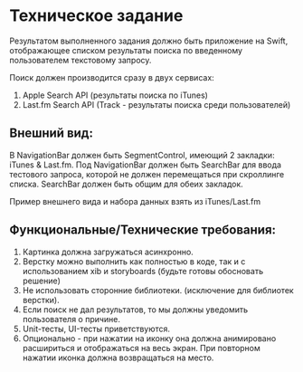 # Техническое задание

Результатом выполненного задания должно быть приложение на Swift,
отображающее списком результаты поиска по введенному пользователем
текстовому запросу.

Поиск должен производится сразу в двух сервисах:
1) Apple Search API (результаты поиска по iTunes)
2) Last.fm Search API (Track - результаты поиска среди пользователей)

## Внешний вид:
В NavigationBar должен быть SegmentControl, имеющий 2 закладки: iTunes & Last.fm.
Под NavigationBar должен быть SearchBar для ввода тестового запроса, которой не
должен перемещаться при скроллинге списка. SearchBar должен быть общим для
обеих закладок.

Пример внешнего вида и набора данных взять из iTunes/Last.fm

## Функциональные/Технические требования:
1. Картинка должна загружаться асинхронно.
2. Верстку можно выполнить как полностью в коде, так и с использованием xib и
storyboards (будьте готовы обосновать решение)
3. Не использовать сторонние библиотеки. (исключение для библиотек верстки).
4. Если поиск не дал результатов, то мы должны уведомить пользователя о
причине.
5. Unit-тесты, UI-тесты приветствуются.
6. Опционально - при нажатии на иконку она должна анимировано расшириться и
отображаться на весь экран. При повторном нажатии иконка должна
возвращаться на место.
